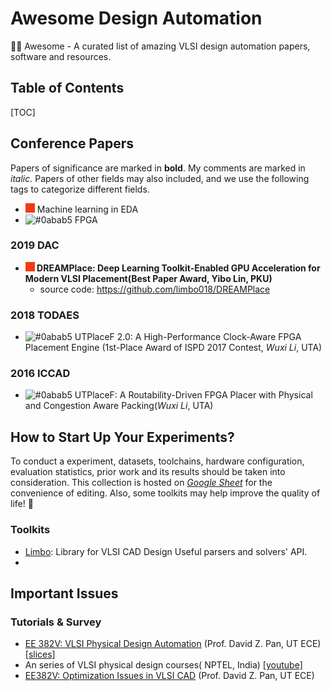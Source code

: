 # Awesome Design Automation

🤹‍♀️ Awesome - A curated list of amazing VLSI design automation papers, software and resources.

## Table of Contents

[TOC]

## Conference Papers

Papers of significance are marked in **bold**. My comments are marked in *italic*. Papers of other fields may also included, and we use the following tags to categorize different fields.

- ![#f03c15](README.assets/000000) Machine learning in EDA
- <img src="https://placehold.it/15/0abab5/000000?text=+" alt="#0abab5" /> FPGA

### 2019 DAC

- **![#f03c15](README.assets/000000) DREAMPlace: Deep Learning Toolkit-Enabled GPU Acceleration for Modern VLSI Placement(Best Paper Award, Yibo Lin, PKU)**
  - source code: https://github.com/limbo018/DREAMPlace

### 2018 TODAES

- <img src="https://placehold.it/15/0abab5/000000?text=+" alt="#0abab5" /> UTPlaceF 2.0: A High-Performance Clock-Aware FPGA Placement Engine (1st-Place Award of ISPD 2017 Contest, *Wuxi Li*, UTA)

### 2016 ICCAD

- <img src="https://placehold.it/15/0abab5/000000?text=+" alt="#0abab5" /> UTPlaceF: A Routability-Driven FPGA Placer with Physical and Congestion Aware Packing(*Wuxi Li*, UTA)

## How to Start Up Your Experiments?

To conduct a experiment, datasets, toolchains, hardware configuration, evaluation statistics, prior work  and its results should be taken into consideration. This collection is hosted on [*Google Sheet*](https://docs.google.com/spreadsheets/d/1Xtd4_ZrPQTgrsA7bieR5n3hLcjWxKuWoUsz-HyZn0do/edit?usp=sharing) for the convenience of editing. Also, some toolkits may help improve the quality of life! 🚀

### Toolkits

- [Limbo](https://github.com/limbo018/Limbo): Library for VLSI CAD Design Useful parsers and solvers' API.
- 

## Important Issues

### Tutorials & Survey

- [EE 382V: VLSI Physical Design Automation](http://users.ece.utexas.edu/~dpan/EE382V_PDA/) (Prof. David Z. Pan, UT ECE) [[slices]](https://www.dropbox.com/sh/35ea7idub21022t/AACDG6tbubgGD9wK92VbLMGta?dl=0)
- An series of VLSI physical design courses( NPTEL, India) [[youtube]](https://www.youtube.com/channel/UCTSQnoUHhScO2ceUfqRHaKw/videos)
- [EE382V: Optimization Issues in VLSI CAD]() (Prof. David Z. Pan, UT ECE)

